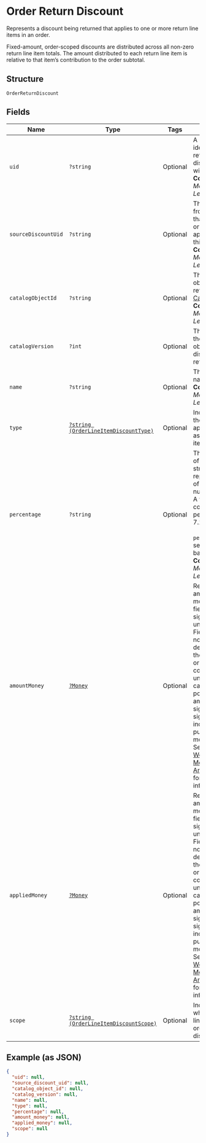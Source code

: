 
# Order Return Discount

Represents a discount being returned that applies to one or more return line items in an
order.

Fixed-amount, order-scoped discounts are distributed across all non-zero return line item totals.
The amount distributed to each return line item is relative to that item’s contribution to the
order subtotal.

## Structure

`OrderReturnDiscount`

## Fields

| Name | Type | Tags | Description | Getter | Setter |
|  --- | --- | --- | --- | --- | --- |
| `uid` | `?string` | Optional | A unique ID that identifies the returned discount only within this order.<br>**Constraints**: *Maximum Length*: `60` | getUid(): ?string | setUid(?string uid): void |
| `sourceDiscountUid` | `?string` | Optional | The discount `uid` from the order that contains the original application of this discount.<br>**Constraints**: *Maximum Length*: `60` | getSourceDiscountUid(): ?string | setSourceDiscountUid(?string sourceDiscountUid): void |
| `catalogObjectId` | `?string` | Optional | The catalog object ID referencing [CatalogDiscount](../../doc/models/catalog-discount.md).<br>**Constraints**: *Maximum Length*: `192` | getCatalogObjectId(): ?string | setCatalogObjectId(?string catalogObjectId): void |
| `catalogVersion` | `?int` | Optional | The version of the catalog object that this discount references. | getCatalogVersion(): ?int | setCatalogVersion(?int catalogVersion): void |
| `name` | `?string` | Optional | The discount's name.<br>**Constraints**: *Maximum Length*: `255` | getName(): ?string | setName(?string name): void |
| `type` | [`?string (OrderLineItemDiscountType)`](../../doc/models/order-line-item-discount-type.md) | Optional | Indicates how the discount is applied to the associated line item or order. | getType(): ?string | setType(?string type): void |
| `percentage` | `?string` | Optional | The percentage of the tax, as a string representation of a decimal number.<br>A value of `"7.25"` corresponds to a percentage of 7.25%.<br><br>`percentage` is not set for amount-based discounts.<br>**Constraints**: *Maximum Length*: `10` | getPercentage(): ?string | setPercentage(?string percentage): void |
| `amountMoney` | [`?Money`](../../doc/models/money.md) | Optional | Represents an amount of money. `Money` fields can be signed or unsigned.<br>Fields that do not explicitly define whether they are signed or unsigned are<br>considered unsigned and can only hold positive amounts. For signed fields, the<br>sign of the value indicates the purpose of the money transfer. See<br>[Working with Monetary Amounts](https://developer.squareup.com/docs/build-basics/working-with-monetary-amounts)<br>for more information. | getAmountMoney(): ?Money | setAmountMoney(?Money amountMoney): void |
| `appliedMoney` | [`?Money`](../../doc/models/money.md) | Optional | Represents an amount of money. `Money` fields can be signed or unsigned.<br>Fields that do not explicitly define whether they are signed or unsigned are<br>considered unsigned and can only hold positive amounts. For signed fields, the<br>sign of the value indicates the purpose of the money transfer. See<br>[Working with Monetary Amounts](https://developer.squareup.com/docs/build-basics/working-with-monetary-amounts)<br>for more information. | getAppliedMoney(): ?Money | setAppliedMoney(?Money appliedMoney): void |
| `scope` | [`?string (OrderLineItemDiscountScope)`](../../doc/models/order-line-item-discount-scope.md) | Optional | Indicates whether this is a line-item or order-level discount. | getScope(): ?string | setScope(?string scope): void |

## Example (as JSON)

```json
{
  "uid": null,
  "source_discount_uid": null,
  "catalog_object_id": null,
  "catalog_version": null,
  "name": null,
  "type": null,
  "percentage": null,
  "amount_money": null,
  "applied_money": null,
  "scope": null
}
```

